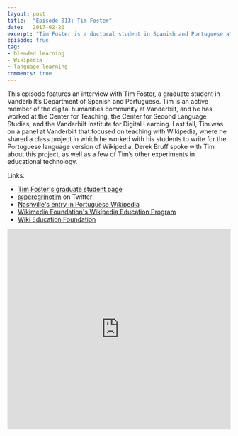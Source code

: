```yaml
---
layout: post
title:  "Episode 013: Tim Foster"
date:   2017-02-20
excerpt: "Tim Foster is a doctoral student in Spanish and Portuguese at Vanderbilt University."
episode: true
tag:
- blended learning
- Wikipedia
- language learning
comments: true
---
```


This episode features an interview with Tim Foster, a graduate student in Vanderbilt’s Department of Spanish and Portuguese.  Tim is an active member of the digital humanities community at Vanderbilt, and he has worked at the Center for Teaching, the Center for Second Language Studies, and the Vanderbilt Institute for Digital Learning.  Last fall, Tim was on a panel at Vanderbilt that focused on teaching with Wikipedia, where he shared a class project in which he worked with his students to write for the Portuguese language version of Wikipedia.  Derek Bruff spoke with Tim about this project, as well as a few of Tim’s other experiments in educational technology.

Links:

* [Tim Foster's graduate student page](https://as.vanderbilt.edu/spanish-portuguese/people/bios/?who=76)
* [@peregrinotim](https://twitter.com/peregrinotim) on Twitter
* [Nashville's entry in Portuguese Wikipedia](https://pt.wikipedia.org/wiki/Nashville_(Tennessee))
* [Wikimedia Foundation's Wikipedia Education Program](https://wikimediafoundation.org/wiki/Wikipedia_Education_Program)
* [Wiki Education Foundation](https://wikiedu.org/teach-with-wikipedia/)

<iframe width="100%" height="450" scrolling="no" frameborder="no" src="https://w.soundcloud.com/player/?url=https%3A//api.soundcloud.com/tracks/308242290%3Fsecret_token%3Ds-vrj9r&amp;auto_play=false&amp;hide_related=false&amp;show_comments=true&amp;show_user=true&amp;show_reposts=false&amp;visual=true"></iframe>
